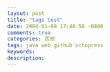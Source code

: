 ```yaml
---
layout: post
title: "tags test"
date: 2004-01-08 17:48:58 -0800
comments: true
categories: 其他
tags: java web github octopress
keywords: 
description: 
---
```

